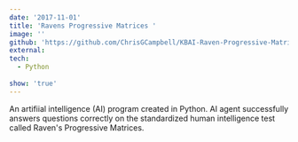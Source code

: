 ```yaml
---
date: '2017-11-01'
title: 'Ravens Progressive Matrices '
image: ''
github: 'https://github.com/ChrisGCampbell/KBAI-Raven-Progressive-Matrices'
external: 
tech:
  - Python
  
show: 'true'
---
```


An artifiial intelligence (AI) program created in Python. AI agent successfully answers questions correctly on the standardized human intelligence test called Raven's Progressive Matrices.
